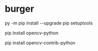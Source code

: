 # burger
py -m pip install --upgrade pip setuptools

pip install opencv-python

pip install opencv-contrib-python
